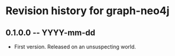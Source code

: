 # Revision history for graph-neo4j

## 0.1.0.0 -- YYYY-mm-dd

* First version. Released on an unsuspecting world.

